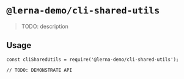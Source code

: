 # `@lerna-demo/cli-shared-utils`

> TODO: description

## Usage

```
const cliSharedUtils = require('@lerna-demo/cli-shared-utils');

// TODO: DEMONSTRATE API
```
